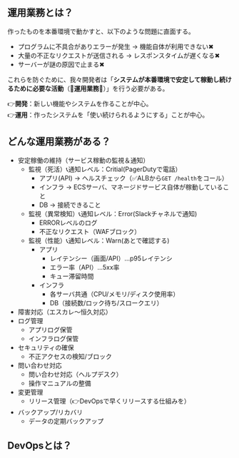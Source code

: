 ## 運用業務とは？

作ったものを本番環境で動かすと、以下のような問題に直面する。
- プログラムに不具合がありエラーが発生 → 機能自体が利用できない✖
- 大量の不正なリクエストが送信される → レスポンスタイムが遅くなる✖
- サーバーが謎の原因で止まる✖

これらを防ぐために、我々開発者は「**システムが本番環境で安定して稼動し続けるために必要な活動**（🔴**運用業務**🔴）」を行う必要がある。

👉**開発**：新しい機能やシステムを作ることが中心。<br>
👉**運用**：作ったシステムを「使い続けられるようにする」ことが中心。


## どんな運用業務がある？
- 安定稼働の維持（サービス稼動の監視＆通知）
  - 監視（死活）📞通知レベル：Critial(PagerDutyで電話）
    - アプリ(API) -> ヘルスチェック（✅ALBから`GET /health`をコール）
    - インフラ -> ECSサーバ、マネージドサービス自体が稼動していること
    - DB -> 接続できること
  - 監視（異常検知）📞通知レベル：Error(Slackチャネルで通知)
    - ERRORレベルのログ
    - 不正なリクエスト（WAFブロック）
  - 監視（性能）📞通知レベル：Warn(あとで確認する)
    - アプリ
      - レイテンシー（画面/API）...p95レイテンシ
      - エラー率（API）...5xx率
      - キュー滞留時間
    - インフラ
      - 各サーバ共通（CPU/メモリ/ディスク使用率）
      - DB（接続数/ロック待ち/スロークエリ）
- 障害対応（エスカレ～恒久対応）
- ログ管理
  - アプリログ保管
  - インフラログ保管
- セキュリティの確保
  - 不正アクセスの検知/ブロック
- 問い合わせ対応
  - 問い合わせ対応（ヘルプデスク）
  - 操作マニュアルの整備
- 変更管理
  - リリース管理（👉DevOpsで早くリリースする仕組みを）
- バックアップ/リカバリ
  - データの定期バックアップ

## DevOpsとは？
